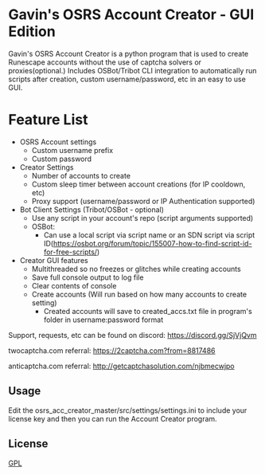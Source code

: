 # Gavin's OSRS Account Creator - GUI Edition

Gavin's OSRS Account Creator is a python program that is used to create Runescape accounts without the use of captcha solvers or proxies(optional.) Includes OSBot/Tribot CLI integration to automatically run scripts after creation, custom username/password, etc in an easy to use GUI.

# Feature List

  - OSRS Account settings
    - Custom username prefix
    - Custom password
  - Creator Settings
    - Number of accounts to create
    - Custom sleep timer between account creations (for IP cooldown, etc)
    - Proxy support (username/password or IP Authentication supported)
  - Bot Client Settings (Tribot/OSBot - optional)
    - Use any script in your account's repo (script arguments supported)
    - OSBot:
      - Can use a local script via script name or an SDN script via script ID(https://osbot.org/forum/topic/155007-how-to-find-script-id-for-free-scripts/)
  - Creator GUI features
    - Multithreaded so no freezes or glitches while creating accounts
    - Save full console output to log file
    - Clear contents of console
    - Create accounts (Will run based on how many accounts to create setting)
        - Created accounts will save to created_accs.txt file in program's folder in username:password format

Support, requests, etc can be found on discord: https://discord.gg/SjVjQvm

twocaptcha.com referral: https://2captcha.com?from=8817486

anticaptcha.com referral: http://getcaptchasolution.com/njbmecwjpo


## Usage

Edit the osrs_acc_creator_master/src/settings/settings.ini to include your license key and then you can run the Account Creator program.

## License
[GPL](https://choosealicense.com/licenses/gpl-3.0/)
